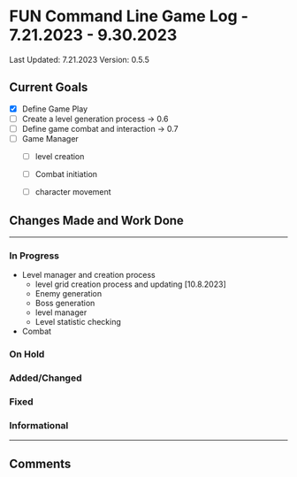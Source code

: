 # FUN Command Line Game Log - 7.21.2023 - 9.30.2023
<!-- Update: Current Log date -->

Last Updated: 7.21.2023 <!-- Update with previous log date -->
Version: 0.5.5
<!-- Update version number when changes made-->
<!-- Verions Additions 
  + 1.0.0 is for major project wide changes like adding a whole new concept/face change
    + V1 = MVP CLI version of game
    + V2 = integration of Textual package and any visiualization features
  + 0.1.0 is for current feature version updates including additions/removal/revamp of methods or parts (general idea of things)
  + 0.0.1 is for minor changes including: bug fixes, additions to current methods
 -->

<!-- _Date_ - When item was added  
__\<Date\>__ - When Item was completed
-->
<!-- Update Table with Current File Count -->

## Current Goals

- [x] Define Game Play
- [ ] Create a level generation process -> 0.6
- [ ] Define game combat and interaction -> 0.7
- [ ] Game Manager
  - [ ] level creation
  - [ ] Combat initiation
  - [ ] character movement


## Changes Made and Work Done

------------------------------
<!-- Update version number when changes made-->

### In Progress

- Level manager and creation process
  - level grid creation process and updating [10.8.2023]
  - Enemy generation
  - Boss generation
  - level manager
  - Level statistic checking
- Combat

### On Hold

### Added/Changed

### Fixed

### Informational

------------------------------

## Comments
